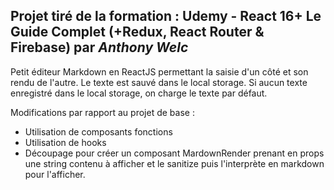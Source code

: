## Projet tiré de la formation : Udemy - React 16+ Le Guide Complet (+Redux, React Router & Firebase) par _Anthony Welc_

Petit éditeur Markdown en ReactJS permettant la saisie d'un côté et son rendu de l'autre. Le texte est sauvé dans le local storage. Si aucun texte enregistré dans le local storage, on charge le texte par défaut.

Modifications par rapport au projet de base :

-   Utilisation de composants fonctions
-   Utilisation de hooks
-   Découpage pour créer un composant MardownRender prenant en props une string contenu à afficher et le sanitize puis l'interprète en markdown pour l'afficher.
